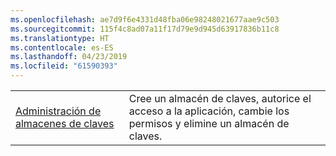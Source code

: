 ```yaml
---
ms.openlocfilehash: ae7d9f6e4331d48fba06e98248021677aae9c503
ms.sourcegitcommit: 115f4c8ad07a11f17d79e9d945d63917836b11c8
ms.translationtype: HT
ms.contentlocale: es-ES
ms.lasthandoff: 04/23/2019
ms.locfileid: "61590393"
---
```

|  |  |
|---------|---------|
| [Administración de almacenes de claves][1] | Cree un almacén de claves, autorice el acceso a la aplicación, cambie los permisos y elimine un almacén de claves. |

[1]: https://azure.microsoft.com/resources/samples/key-vault-java-manage-key-vaults/
